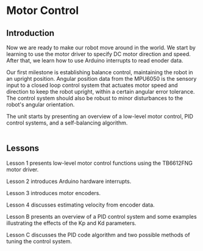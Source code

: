 # Motor Control

## Introduction

Now we are ready to make our robot move around in the world. We start by learning to use the motor driver to specify DC motor direction and speed. After that, we learn how to use Arduino interrupts to read enoder data.

Our first milestone is establishing balance control, maintaining the robot in an upright position. Angular position data from the MPU6050 is the sensory input to a closed loop control system that actuates motor speed and direction to keep the robot upright, within a certain angular error tolerance. The control system should also be robust to minor disturbances to the robot's angular orientation.

The unit starts by presenting an overview of a low-level motor control, PID control systems, and a self-balancing algorithm.</br></br>

## Lessons

Lesson 1 presents low-level motor control functions using the TB6612FNG motor driver.

Lesson 2 introduces Arduino hardware interrupts.

Lesson 3 introduces motor encoders.

Lesson 4 discusses estimating velocity from encoder data.

Lesson B presents an overview of a PID control system and some examples illustrating the effects of the Kp and Kd parameters.

Lesson C discusses the PID code algorithm and two possible methods of tuning the control system.
</br></br>
